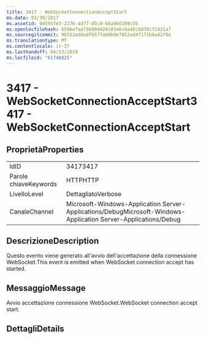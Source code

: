 ```yaml
---
title: 3417 - WebSocketConnectionAcceptStart
ms.date: 03/30/2017
ms.assetid: 9d595fe3-2276-4d77-85c8-b6a966199c5b
ms.openlocfilehash: b596efaa73690d428c03e6cba45cb078cf2421a7
ms.sourcegitcommit: 9b552addadfb57fab0b9e7852ed4f1f1b8a42f8e
ms.translationtype: MT
ms.contentlocale: it-IT
ms.lasthandoff: 04/23/2019
ms.locfileid: "61748825"
---
```

# <a name="3417---websocketconnectionacceptstart"></a><span data-ttu-id="68cdb-102">3417 - WebSocketConnectionAcceptStart</span><span class="sxs-lookup"><span data-stu-id="68cdb-102">3417 - WebSocketConnectionAcceptStart</span></span>
## <a name="properties"></a><span data-ttu-id="68cdb-103">Proprietà</span><span class="sxs-lookup"><span data-stu-id="68cdb-103">Properties</span></span>  
  
|||  
|-|-|  
|<span data-ttu-id="68cdb-104">Id</span><span class="sxs-lookup"><span data-stu-id="68cdb-104">ID</span></span>|<span data-ttu-id="68cdb-105">3417</span><span class="sxs-lookup"><span data-stu-id="68cdb-105">3417</span></span>|  
|<span data-ttu-id="68cdb-106">Parole chiave</span><span class="sxs-lookup"><span data-stu-id="68cdb-106">Keywords</span></span>|<span data-ttu-id="68cdb-107">HTTP</span><span class="sxs-lookup"><span data-stu-id="68cdb-107">HTTP</span></span>|  
|<span data-ttu-id="68cdb-108">Livello</span><span class="sxs-lookup"><span data-stu-id="68cdb-108">Level</span></span>|<span data-ttu-id="68cdb-109">Dettagliato</span><span class="sxs-lookup"><span data-stu-id="68cdb-109">Verbose</span></span>|  
|<span data-ttu-id="68cdb-110">Canale</span><span class="sxs-lookup"><span data-stu-id="68cdb-110">Channel</span></span>|<span data-ttu-id="68cdb-111">Microsoft-Windows-Application Server-Applications/Debug</span><span class="sxs-lookup"><span data-stu-id="68cdb-111">Microsoft-Windows-Application Server-Applications/Debug</span></span>|  
  
## <a name="description"></a><span data-ttu-id="68cdb-112">Descrizione</span><span class="sxs-lookup"><span data-stu-id="68cdb-112">Description</span></span>  
 <span data-ttu-id="68cdb-113">Questo evento viene generato all'avvio dell'accettazione della connessione WebSocket.</span><span class="sxs-lookup"><span data-stu-id="68cdb-113">This event is emitted when WebSocket connection accept has started.</span></span>  
  
## <a name="message"></a><span data-ttu-id="68cdb-114">Messaggio</span><span class="sxs-lookup"><span data-stu-id="68cdb-114">Message</span></span>  
 <span data-ttu-id="68cdb-115">Avvio accettazione connessione WebSocket.</span><span class="sxs-lookup"><span data-stu-id="68cdb-115">WebSocket connection accept start.</span></span>  
  
## <a name="details"></a><span data-ttu-id="68cdb-116">Dettagli</span><span class="sxs-lookup"><span data-stu-id="68cdb-116">Details</span></span>
